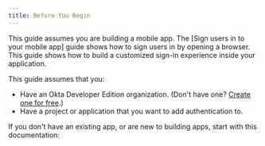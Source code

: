 ```yaml
---
title: Before You Begin
---
```

This guide assumes you are building a mobile app. The [Sign users in to your mobile app] guide shows how to sign users in by opening a browser. This guide shows how to build a customized sign-in experience inside your application.

<!-- If browser sign-in works for your application, we recommend using that. Building custom sign-in UI takes more effort and development time. -->

This guide assumes that you:

* Have an Okta Developer Edition organization. (Don't have one? [Create one for free](https://developer.okta.com/signup).)
* Have a project or application that you want to add authentication to.

If you don't have an existing app, or are new to building apps, start with this documentation:

<StackSelector snippet="create-app"/>

<NextSectionLink/>

